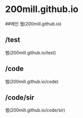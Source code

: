 # 200mill.github.io

##메인
웹(200mill.github.io)
## /test
웹(200mill.github.io/test)
## /code
웹(200mill.github.io/code)
## /code/sir
웹(200mill.github.io/code/sir)

